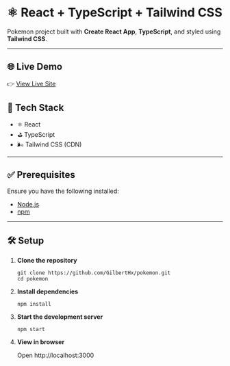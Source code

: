 # ⚛️ React + TypeScript + Tailwind CSS

Pokemon project built with **Create React App**, **TypeScript**, and styled using **Tailwind CSS**.

---

## 🌐 Live Demo

👉 [View Live Site](https://spectacular-semolina-faeaa4.netlify.app/)

## 🧰 Tech Stack

- ⚛️ React
- ⛳ TypeScript
- 🌬 Tailwind CSS (CDN)

---

## ✅ Prerequisites

Ensure you have the following installed:

- [Node.js](https://nodejs.org/)
- [npm](https://www.npmjs.com/) 

---

## 🛠️ Setup

1. **Clone the repository**

   ```
   git clone https://github.com/GilbertHx/pokemon.git
   cd pokemon
   ```
   
2. **Install dependencies**

   ```
   npm install
   ```

3. **Start the development server**

   ```
   npm start
   ```

4. **View in browser**

   Open http://localhost:3000
